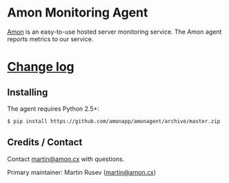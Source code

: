 # Amon Monitoring Agent

[Amon](https://amon.cx) is an easy-to-use hosted server monitoring service. The Amon agent reports metrics to our service. 


# [Change log](https://github.com/amonapp/amonagent/blob/master/CHANGELOG.md)

## Installing

The agent requires Python 2.5+:

    $ pip install https://github.com/amonapp/amonagent/archive/master.zip


## Credits / Contact

Contact martin@amon.cx with questions.

Primary maintainer: Martin Rusev (martin@amon.cx)

